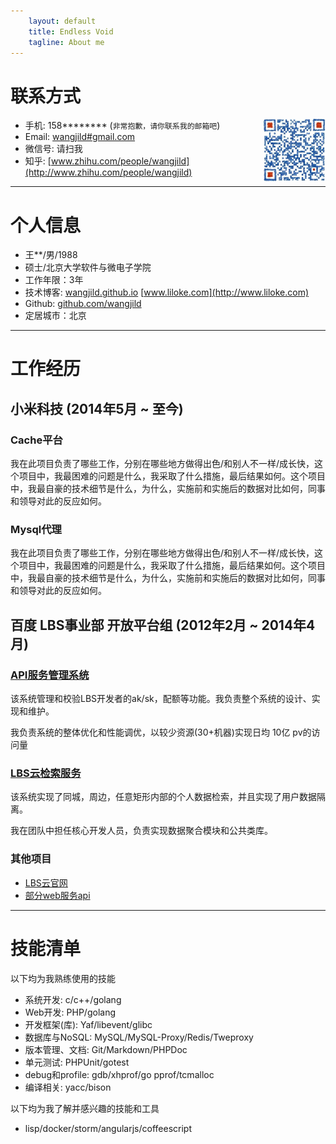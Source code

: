 ```yaml
---
    layout: default
    title: Endless Void
    tagline: About me
---
```

# 联系方式
<img style="float: right" src="/images/weixin.png" alt="扫我" height="100" width="100" />

 - 手机:   158******** (```非常抱歉，请你联系我的邮箱吧```)
 - Email:  [wangjild#gmail.com](mailto:wangjild@gmail.com)
 - 微信号: 请扫我
 - 知乎:   [www.zhihu.com/people/wangjild](http://www.zhihu.com/people/wangjild)

---


# 个人信息

 - 王**/男/1988
 - 硕士/北京大学软件与微电子学院 
 - 工作年限：3年
 - 技术博客: [wangjild.github.io](http://wangjild.github.io)   [www.liloke.com](http://www.liloke.com)
 - Github: [github.com/wangjild](http://github.com/wangjild)
 - 定居城市：北京

---

# 工作经历

## 小米科技 (2014年5月 ~ 至今)

### Cache平台 
我在此项目负责了哪些工作，分别在哪些地方做得出色/和别人不一样/成长快，这个项目中，我最困难的问题是什么，我采取了什么措施，最后结果如何。这个项目中，我最自豪的技术细节是什么，为什么，实施前和实施后的数据对比如何，同事和领导对此的反应如何。


### Mysql代理 
我在此项目负责了哪些工作，分别在哪些地方做得出色/和别人不一样/成长快，这个项目中，我最困难的问题是什么，我采取了什么措施，最后结果如何。这个项目中，我最自豪的技术细节是什么，为什么，实施前和实施后的数据对比如何，同事和领导对此的反应如何。


## 百度 LBS事业部 开放平台组 (2012年2月 ~ 2014年4月)

### [API服务管理系统](http://lbsyun.baidu.com/apiconsole/key)
该系统管理和校验LBS开发者的ak/sk，配额等功能。我负责整个系统的设计、实现和维护。

我负责系统的整体优化和性能调优，以较少资源(30+机器)实现日均 10亿 pv的访问量

### [LBS云检索服务](http://developer.baidu.com/map/index.php?title=lbscloud)
该系统实现了同城，周边，任意矩形内部的个人数据检索，并且实现了用户数据隔离。

我在团队中担任核心开发人员，负责实现数据聚合模块和公共类库。

### 其他项目

- [LBS云官网](http://developer.baidu.com/map/index.php?title=%E9%A6%96%E9%A1%B5)
- [部分web服务api](http://developer.baidu.com/map/index.php?title=webapi)

---

# 技能清单

以下均为我熟练使用的技能

- 系统开发:         c/c++/golang
- Web开发:          PHP/golang
- 开发框架(库):     Yaf/libevent/glibc
- 数据库与NoSQL:    MySQL/MySQL-Proxy/Redis/Tweproxy
- 版本管理、文档:   Git/Markdown/PHPDoc
- 单元测试:         PHPUnit/gotest
- debug和profile:   gdb/xhprof/go pprof/tcmalloc
- 编译相关:         yacc/bison

以下均为我了解并感兴趣的技能和工具

- lisp/docker/storm/angularjs/coffeescript
